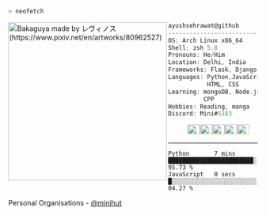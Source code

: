 ```zsh
> neofetch
```

<img align="left" src="https://i.redd.it/h7dae4o0uk461.jpg" alt="Bakaguya made by レヴィノス (https://www.pixiv.net/en/artworks/80962527)" width="320" /> 

```csharp
ayushsehrawat@github
-------------------------
OS: Arch Linux x86_64
Shell: zsh 5.8
Pronouns: He/Him
Location: Delhi, India
Frameworks: Flask, Django, FastAPI, Quart
Languages: Python,JavaScript,
           HTML, CSS
Learning: mongoDB, Node.js PostgreSQL,
          CPP
Hobbies: Reading, manga
Discord: Mini#5183
```
<p align="left">
  &nbsp; &nbsp; &nbsp; &nbsp; &nbsp;
  <img alt="#474342" src="https://via.placeholder.com/15/474342/000000?text=+" width="25" height="20" /><img alt="#fbedf6" src="https://via.placeholder.com/15/fbedf6/000000?text=+" width="25" height="20" /><img alt="#c9594d" src="https://via.placeholder.com/15/c9594d/000000?text=+" width="25" height="20" /><img alt="#f8b9b2" src="https://via.placeholder.com/15/f8b9b2/000000?text=+" width="25" height="20" /><img alt="#ae9c9d" src="https://via.placeholder.com/15/ae9c9d/000000?text=+" width="25" height="20" />
</p>

---

<!--START_SECTION:waka-->

```text
Python       7 mins          ████████████████████████░   95.73 %
JavaScript   0 secs          █░░░░░░░░░░░░░░░░░░░░░░░░   04.27 %
```

<!--END_SECTION:waka-->

Personal Organisations - [@minihut](https://github.com/minihut)
